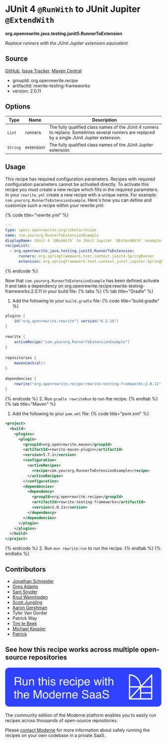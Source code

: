 # JUnit 4 `@RunWith` to JUnit Jupiter `@ExtendWith`

**org.openrewrite.java.testing.junit5.RunnerToExtension**

_Replace runners with the JUnit Jupiter extension equivalent._

## Source

[GitHub](https://github.com/openrewrite/rewrite-testing-frameworks/blob/main/src/main/java/org/openrewrite/java/testing/junit5/RunnerToExtension.java), [Issue Tracker](https://github.com/openrewrite/rewrite-testing-frameworks/issues), [Maven Central](https://central.sonatype.com/artifact/org.openrewrite.recipe/rewrite-testing-frameworks/2.0.11/jar)

* groupId: org.openrewrite.recipe
* artifactId: rewrite-testing-frameworks
* version: 2.0.11

## Options

| Type | Name | Description |
| -- | -- | -- |
| `List` | runners | The fully qualified class names of the JUnit 4 runners to replace. Sometimes several runners are replaced by a single JUnit Jupiter extension. |
| `String` | extension | The fully qualified class names of the JUnit Jupiter extension. |


## Usage

This recipe has required configuration parameters. Recipes with required configuration parameters cannot be activated directly. To activate this recipe you must create a new recipe which fills in the required parameters. In your `rewrite.yml` create a new recipe with a unique name. For example: `com.yourorg.RunnerToExtensionExample`.
Here's how you can define and customize such a recipe within your rewrite.yml:

{% code title="rewrite.yml" %}
```yaml
---
type: specs.openrewrite.org/v1beta/recipe
name: com.yourorg.RunnerToExtensionExample
displayName: JUnit 4 `@RunWith` to JUnit Jupiter `@ExtendWith` example
recipeList:
  - org.openrewrite.java.testing.junit5.RunnerToExtension:
      runners: org.springframework.test.context.junit4.SpringRunner
      extension: org.springframework.test.context.junit.jupiter.SpringExtension
```
{% endcode %}

Now that `com.yourorg.RunnerToExtensionExample` has been defined activate it and take a dependency on org.openrewrite.recipe:rewrite-testing-frameworks:2.0.11 in your build file:
{% tabs %}
{% tab title="Gradle" %}
1. Add the following to your `build.gradle` file:
{% code title="build.gradle" %}
```groovy
plugins {
    id("org.openrewrite.rewrite") version("6.3.16")
}

rewrite {
    activeRecipe("com.yourorg.RunnerToExtensionExample")
}

repositories {
    mavenCentral()
}

dependencies {
    rewrite("org.openrewrite.recipe:rewrite-testing-frameworks:2.0.11")
}
```
{% endcode %}
2. Run `gradle rewriteRun` to run the recipe.
{% endtab %}
{% tab title="Maven" %}
1. Add the following to your `pom.xml` file:
{% code title="pom.xml" %}
```xml
<project>
  <build>
    <plugins>
      <plugin>
        <groupId>org.openrewrite.maven</groupId>
        <artifactId>rewrite-maven-plugin</artifactId>
        <version>5.7.1</version>
        <configuration>
          <activeRecipes>
            <recipe>com.yourorg.RunnerToExtensionExample</recipe>
          </activeRecipes>
        </configuration>
        <dependencies>
          <dependency>
            <groupId>org.openrewrite.recipe</groupId>
            <artifactId>rewrite-testing-frameworks</artifactId>
            <version>2.0.11</version>
          </dependency>
        </dependencies>
      </plugin>
    </plugins>
  </build>
</project>
```
{% endcode %}
2. Run `mvn rewrite:run` to run the recipe.
{% endtab %}
{% endtabs %}

## Contributors
* [Jonathan Schneider](mailto:jkschneider@gmail.com)
* [Greg Adams](mailto:greg@moderne.io)
* [Sam Snyder](mailto:sam@moderne.io)
* [Knut Wannheden](mailto:knut@moderne.io)
* [Scott Jungling](mailto:scott.jungling@gmail.com)
* [Aaron Gershman](mailto:aegershman@gmail.com)
* Tyler Van Gorder
* Patrick Way
* [Tim te Beek](mailto:tim.te.beek@jdriven.com)
* [Michael Keppler](mailto:bananeweizen@gmx.de)
* [Patrick](mailto:patway99@gmail.com)


## See how this recipe works across multiple open-source repositories

[![Moderne Link Image](/.gitbook/assets/ModerneRecipeButton.png)](https://app.moderne.io/recipes/org.openrewrite.java.testing.junit5.RunnerToExtension)

The community edition of the Moderne platform enables you to easily run recipes across thousands of open-source repositories.

Please [contact Moderne](https://moderne.io/product) for more information about safely running the recipes on your own codebase in a private SaaS.
